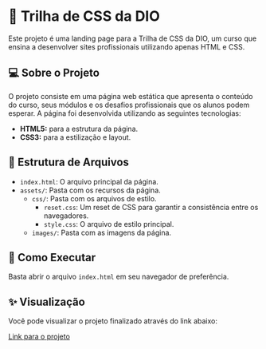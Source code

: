 # 🚀 Trilha de CSS da DIO

Este projeto é uma landing page para a Trilha de CSS da DIO, um curso que ensina a desenvolver sites profissionais utilizando apenas HTML e CSS.

## 💻 Sobre o Projeto

O projeto consiste em uma página web estática que apresenta o conteúdo do curso, seus módulos e os desafios profissionais que os alunos podem esperar. A página foi desenvolvida utilizando as seguintes tecnologias:

*   **HTML5:** para a estrutura da página.
*   **CSS3:** para a estilização e layout.

## 📂 Estrutura de Arquivos

*   `index.html`: O arquivo principal da página.
*   `assets/`: Pasta com os recursos da página.
    *   `css/`: Pasta com os arquivos de estilo.
        *   `reset.css`: Um reset de CSS para garantir a consistência entre os navegadores.
        *   `style.css`: O arquivo de estilo principal.
    *   `images/`: Pasta com as imagens da página.

## 🚀 Como Executar

Basta abrir o arquivo `index.html` em seu navegador de preferência.

## ✨ Visualização

Você pode visualizar o projeto finalizado através do link abaixo:

[Link para o projeto](LINK_DO_SEU_PROJETO_AQUI)